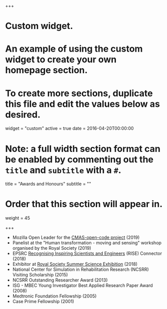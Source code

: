 +++
# Custom widget.
# An example of using the custom widget to create your own homepage section.
# To create more sections, duplicate this file and edit the values below as desired.
widget = "custom"
active = true
date = 2016-04-20T00:00:00

# Note: a full width section format can be enabled by commenting out the `title` and `subtitle` with a `#`.
title = "Awards and Honours"
subtitle = ""

# Order that this section will appear in.
weight = 45

+++

- Mozilla Open Leader for the [CMAS-open-code project](https://cmasuki.github.io/) (2019)
- Panelist at the "Human transformation - moving and sensing" workshop organised by the Royal Society (2019)
- EPSRC [Recognising Inspiring Scientists and Engineers](https://epsrc.ukri.org/skills/rise/) (RISE) Connector (2018)
- Exhibitor at [Royal Society Summer Science Exhibition](https://royalsociety.org/science-events-and-lectures/2018/summer-science-exhibition/exhibits/progressive-prosthetics/) (2018)
- National Center for Simulation in Rehabilitation Research (NCSRR) Visiting Scholarship (2015)
- NCSRR Outstanding Researcher Award (2013)
- ISG - MBEC Young Investigator Best Applied Research Paper Award (2008)
- Medtronic Foundation Fellowship (2005)
- Case Prime Fellowship (2001)
